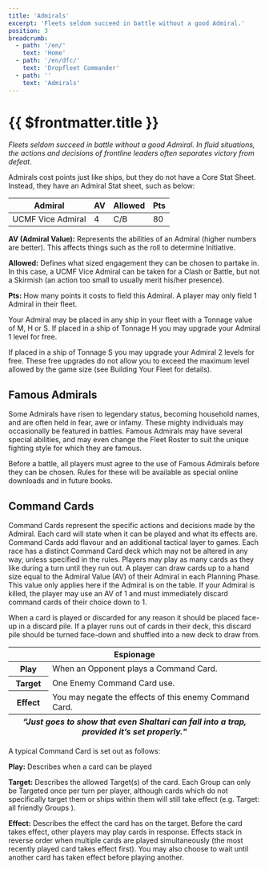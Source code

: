 ```yaml
---
title: 'Admirals'
excerpt: 'Fleets seldom succeed in battle without a good Admiral.'
position: 3
breadcrumb:
  - path: '/en/'
    text: 'Home'
  - path: '/en/dfc/'
    text: 'Dropfleet Commander'
  - path: ''
    text: 'Admirals'
---
```


# {{ $frontmatter.title }}

_Fleets seldom succeed in battle without a good Admiral. In fluid situations, the actions and decisions of frontline leaders often separates victory from defeat_.

Admirals cost points just like ships, but they do not have a Core Stat Sheet. Instead, they have an Admiral Stat sheet, such as below:

<table>
  <thead>
    <th>Admiral</th>
    <th>AV</th>
    <th>Allowed</th>
    <th>Pts</th>
  </thead>
  <tbody>
    <tr>
      <td>UCMF Vice Admiral</td>
      <td>4</td>
      <td>C/B</td>
      <td>80</td>
    </tr>
  </tbody>
</table>

**AV (Admiral Value):** Represents the abilities of an Admiral (higher numbers are better). This affects things such as the roll to determine Initiative.

**Allowed:** Defines what sized engagement they can be chosen to partake in. In this case, a UCMF Vice Admiral can be taken for a Clash or Battle, but not a Skirmish (an action too small to usually merit his/her presence).

**Pts:** How many points it costs to field this Admiral. A player may only field 1 Admiral in their fleet.

Your Admiral may be placed in any ship in your fleet with a Tonnage value of M, H or S. If placed in a ship of Tonnage H you may upgrade your Admiral 1 level for free.

If placed in a ship of Tonnage S you may upgrade your Admiral 2 levels for free. These free upgrades do not allow you to exceed the maximum level allowed by the game size (see Building Your Fleet for details).

## Famous Admirals

Some Admirals have risen to legendary status, becoming household names, and are often held in fear, awe or infamy. These mighty individuals may occasionally be featured in battles. Famous Admirals may have several special abilities, and may even change the Fleet Roster to suit the unique fighting style for which they are famous.

Before a battle, all players must agree to the use of Famous Admirals before they can be chosen. Rules for these will be available as special online downloads and in future books.

## Command Cards

Command Cards represent the specific actions and decisions made by the Admiral. Each card will state when it can be played and what its effects are. Command Cards add flavour and an additional tactical layer to games. Each race has a distinct Command Card deck which may not be altered in any way, unless specified in the rules. Players may play as many cards as they like during a turn until they run out. A player can draw cards up to a hand size equal to the Admiral Value (AV) of their Admiral in each Planning Phase. This value only applies here if the Admiral is on the table. If your Admiral is killed, the player may use an AV of 1 and must immediately discard command cards of their choice down to 1.

When a card is played or discarded for any reason it should be placed face-up in a discard pile. If a player runs out of cards in their deck, this discard pile should be turned face-down and shuffled into a new deck to draw from.

<table>
  <thead>
    <th colspan="2">Espionage</th>
  </thead>
  <tbody>
    <tr>
      <th>Play</th>
      <td>When an Opponent plays a Command Card.</td>
    </tr>
    <tr>
      <th>Target</th>
      <td>One Enemy Command Card use.</td>
    </tr>
    <tr>
      <th>Effect</th>
      <td>You may negate the effects of this enemy Command Card.</td>
    </tr>
    <tfoot>
      <th colspan="2"><em>“Just goes to show that even Shaltari can fall into a trap, provided it’s set properly."</em></th>
    </tfoot>
  </tbody>
</table>

A typical Command Card is set out as follows:

**Play:** Describes when a card can be played

**Target:** Describes the allowed Target(s) of the card. Each Group can only be Targeted once per turn per player, although cards which do not specifically target them or ships within them will still take effect (e.g.  Target: all friendly Groups ).

**Effect:** Describes the effect the card has on the target. Before the card takes effect, other players may play cards in response. Effects stack in reverse order when multiple cards are played simultaneously (the most recently played card takes effect first). You may also choose to wait until another card has taken effect before playing another.
